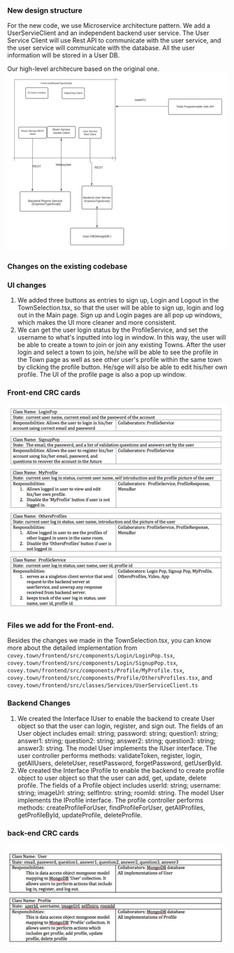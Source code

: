 ### New design structure

For the new code, we use Microservice architecture pattern. We add a UserServieClient and an independent backend user service. The User Service Client will use Rest API to communicate with the user service, and the user service will communicate with the database. All the user information will be stored in a User DB.

Our high-level architecure based on the original one.
![Our Covey.Town Architecture](docs/High-level-design.png)

### Changes on the existing codebase

### UI changes

1. We added three buttons as entries to sign up, Login and Logout in the TownSelection.tsx, so that the user will be able to sign up, login and log out in the Main page. Sign up and Login pages are all pop up windows, which makes the UI more cleaner and more consistent.
2. We can get the user login status by the ProfileService, and set the username to what's inputted into log in window. In this way, the user will be able to create a town to join or join any existing Towns.
   After the user login and select a town to join, he/she will be able to see the profile in the Town page as well as see other user's profile within the same town by clicking the profile button. He/sge will also be able to edit his/her own profile. The UI of the profile page is also a pop up window.

### Front-end CRC cards

![Our Front-end components CRC cards](docs/Front-end-ComponentsCRCCARD.png)

### Files we add for the Front-end.

Besides the changes we made in the TownSelection.tsx, you can know more about the detailed implementation from `covey.town/frontend/src/components/Login/LoginPop.tsx`, `covey.town/frontend/src/components/Login/SignupPop.tsx`, `covey.town/frontend/src/components/Profile/MyProfile.tsx`, `covey.town/frontend/src/components/Profile/OthersProfiles.tsx`, and `covey.town/frontend/src/classes/Services/UserServiceClient.ts`

### Backend Changes

1. We created the Interface IUser to enable the backend to create User object so that the user can login, register, and sign out. The fields of an User object includes email: string; password: string; question1: string; answer1: string; question2: string; answer2: string; question3: string; answer3: string. The model User implements the IUser interface. The user controller performs methods: validateToken, register, login, getAllUsers, deleteUser, resetPassword, forgetPassword, getUserById.
2. We created the Interface IProfile to enable the backend to create profile object to user object so that the user can add, get, update, delete profile. The fields of a Profile object includes userId: string; username: string; imageUrl: string; selfIntro: string; roomId: string. The model User implements the IProfile interface. The profile controller performs methods: createProfileForUser, findProfileForUser, getAllProfiles, getProfileById, updateProfile, deleteProfile.

### back-end CRC cards

![Our back-end components CRC cards](docs/back-end.png)
